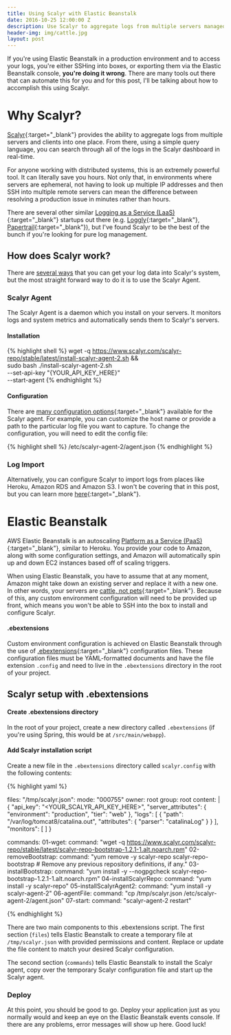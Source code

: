 ```yaml
--- 
title: Using Scalyr with Elastic Beanstalk
date: 2016-10-25 12:00:00 Z
description: Use Scalyr to aggregate logs from multiple servers managed by Elastic Beanstalk.
header-img: img/cattle.jpg
layout: post
---
```


If you're using Elastic Beanstalk in a production environment and to access your logs, you're either SSHing into boxes, or exporting them via the Elastic Beanstalk console, 
**you're doing it wrong**. There are many tools out there that can automate this for
you and for this post, I'll be talking about how to accomplish this using Scalyr.

# Why Scalyr?

[Scalyr](https://www.scalyr.com){:target="_blank"} provides the ability to aggregate logs from multiple servers and clients into one place. From there, using a simple query 
language, you can search through all of the logs in the Scalyr dashboard in real-time. 

For anyone working with distributed systems, this is an extremely powerful tool. It can literally save you hours. Not only that, in 
environments where servers are ephemeral, not having to look up multiple IP addresses and then SSH into multiple remote servers can 
mean the difference between resolving a production issue in minutes rather than hours. 

There are several other similar [Logging as a Service (LaaS)](https://en.wikipedia.org/wiki/Logging_as_a_service){:target="_blank"} startups out there 
(e.g. [Loggly](https://www.loggly.com){:target="_blank"}, [Papertrail](https://papertrailapp.com){:target="_blank"}), but I've found Scalyr to be the best of the bunch 
if you're looking for pure log management.


## How does Scalyr work?

There are [several ways](https://www.scalyr.com/help/data-sources) that you can get your log data into Scalyr's system, but the most 
straight forward way to do it is to use the Scalyr Agent. 

### Scalyr Agent

The Scalyr Agent is a daemon which you install on your servers. It monitors logs and system metrics and automatically sends them to Scalyr's servers. 

#### Installation 

{% highlight shell %}
wget -q https://www.scalyr.com/scalyr-repo/stable/latest/install-scalyr-agent-2.sh && \
  sudo bash ./install-scalyr-agent-2.sh \
      --set-api-key "{YOUR_API_KEY_HERE}" \
      --start-agent
{% endhighlight %}

#### Configuration

There are [many configuration options](https://www.scalyr.com/help/scalyr-agent#configuration){:target="_blank"} available for the Scalyr agent. For 
example, you can customize the host name or provide a path to the particular log file you want to capture. To change the configuration, 
you will need to edit the config file: 

{% highlight shell %}
/etc/scalyr-agent-2/agent.json
{% endhighlight %}

<!-- There are a lot of options available. If you are using Elastic Beanstalk, then you most like have two types of servers: web servers and workers, bot of which will be autoscaled independently by Elastic Beanstalk. To make analyzing your logs much easier, I'd highly recommend using custom configuration to set the $tier...
-->


### Log Import
Alternatively, you can configure Scalyr to import logs from places like Heroku, Amazon RDS and Amazon S3. I won't be covering that in 
this post, but you can learn more [here](https://www.scalyr.com/help/data-sources){:target="_blank"}.


# Elastic Beanstalk

AWS Elastic Beanstalk is an autoscaling [Platform as a Service (PaaS)](https://en.wikipedia.org/wiki/Platform_as_a_service){:target="_blank"}, similar to 
Heroku. You provide your code to Amazon, along with some configuration settings, and Amazon will automatically spin up and down EC2 instances 
based off of scaling triggers.

When using Elastic Beanstalk, you have to assume that at any moment, Amazon might take down an existing server and replace it with a new one. 
In other words, your servers are [cattle, not pets](http://www.slideshare.net/randybias/pets-vs-cattle-the-elastic-cloud-story){:target="_blank"}. Because of 
this, any custom environment configuration will need to be provided up front, which means you won't be able to SSH into the box to install and 
configure Scalyr.

#### .ebextensions

Custom environment configuration is achieved on Elastic Beanstalk through the use of 
[.ebextensions](http://docs.aws.amazon.com/elasticbeanstalk/latest/dg/ebextensions.html){:target="_blank"} configuration files. These configuration files must be 
YAML-formatted documents and have the file extension `.config` and need to live in the `.ebextensions` directory in the root of your project.

## Scalyr setup with .ebextensions

#### Create .ebextensions directory

In the root of your project, create a new directory called `.ebextensions` (if you're using Spring, this would be at `/src/main/webapp`).

#### Add Scalyr installation script

Create a new file in the `.ebextensions` directory called `scalyr.config` with the following contents:

{% highlight yaml %}

files:
  "/tmp/scalyr.json":
    mode: "000755"
    owner: root
    group: root
    content: |
      {
        "api_key": "<YOUR_SCALYR_API_KEY_HERE>",
        "server_attributes": {
          "environment": "production",
          "tier": "web"
        },
        "logs": [
          {
            "path": "/var/log/tomcat8/catalina.out",
            "attributes": {
              "parser": "catalinaLog"
            }
          }
        ],
        "monitors": [
        ]
      }

commands:
   01-wget:
      command: "wget -q https://www.scalyr.com/scalyr-repo/stable/latest/scalyr-repo-bootstrap-1.2.1-1.alt.noarch.rpm"
   02-removeBootstrap:
      command: "yum remove -y scalyr-repo scalyr-repo-bootstrap  # Remove any previous repository definitions, if any."
   03-installBootstrap:
      command: "yum install -y --nogpgcheck scalyr-repo-bootstrap-1.2.1-1.alt.noarch.rpm"
   04-installScalyrRepo:
      command: "yum install -y  scalyr-repo"
   05-installScalyrAgent2:
      command: "yum install -y scalyr-agent-2"
   06-agentFile:
      command: "cp /tmp/scalyr.json /etc/scalyr-agent-2/agent.json"
   07-start:
      command: "scalyr-agent-2 restart"

{% endhighlight %}

There are two main components to this .ebextensions script. The first section (`files`) tells Elastic Beanstalk to create a temporary file 
at `/tmp/scalyr.json` with provided permissions and content. Replace or update the file content to match your desired Scalyr configuration. 

The second section (`commands`) tells Elastic Beanstalk to install the Scalyr agent, copy over the temporary Scalyr configuration file and start up the Scalyr agent. 
 

### Deploy

At this point, you should be good to go. Deploy your application just as you normally would and keep an eye on the Elastic Beanstalk events console. If there are 
any problems, error messages will show up here. Good luck!  



